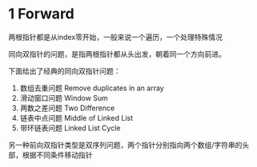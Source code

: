 # 1 Forward

两根指针都是从index零开始，一般来说一个遍历，一个处理特殊情况

同向双指针的问题，是指两根指针都从头出发，朝着同一个方向前进。

下面给出了经典的同向双指针问题：

1. 数组去重问题 Remove duplicates in an array
2. 滑动窗口问题 Window Sum
3. 两数之差问题 Two Difference
4. 链表中点问题 Middle of Linked List
5. 带环链表问题 Linked List Cycle

另一种前向双指针类型是双序列问题，两个指针分别指向两个数组/字符串的头部，根据不同条件移动指针
